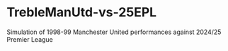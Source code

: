 # TrebleManUtd-vs-25EPL
Simulation of 1998-99 Manchester United performances against 2024/25 Premier League 
